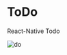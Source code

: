 # ToDo
React-Native Todo

![do](https://user-images.githubusercontent.com/47356515/63670017-4542fe00-c7e4-11e9-856e-013b25c2cfff.png)
